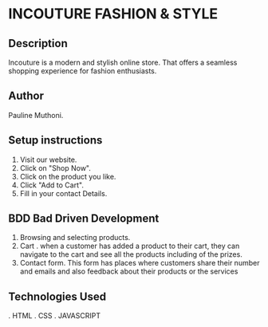 # INCOUTURE FASHION & STYLE
## Description
Incouture is a modern and stylish online store. That offers a seamless shopping experience for fashion enthusiasts.
## Author 
Pauline Muthoni.
## Setup instructions
1. Visit our website.
2. Click on "Shop Now".
3. Click on the product you like.
4. Click "Add to Cart".
5. Fill in your contact Details.
## BDD Bad Driven Development
1. Browsing and selecting products.
2. Cart .
when a customer has added a product to their cart, they can navigate to the cart and see all the products including of the prizes.
3. Contact  form.
This form has places where customers share their number and emails and also feedback about their products or the services
## Technologies Used
. HTML
. CSS 
. JAVASCRIPT
